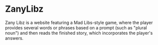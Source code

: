 # ZanyLibz

Zany Libz is a website featuring a Mad Libs-style game, where the player provides several words or phrases based on a prompt (such as "plural noun") and then reads the finished story, which incorporates the player's answers. 
